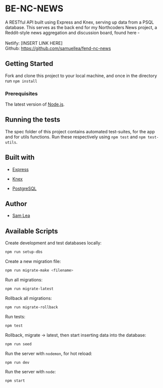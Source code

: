 # BE-NC-NEWS

A RESTful API built using Express and Knex, serving up data from a PSQL database. This serves as the back end for my Northcoders News project, a Reddit-style news aggregation and discussion board, found here - <br/><br/>
Netlify: [INSERT LINK HERE]<br/>
Github: https://github.com/samuellea/fend-nc-news

## Getting Started

Fork and clone this project to your local machine, and once in the directory run `npm install`

### Prerequisites

The latest version of [Node.js](https://nodejs.org/).

## Running the tests

The spec folder of this project contains automated test-suites, for the app and for utils functions. Run these respectively using `npm test` and `npm test-utils`.

## Built with

- [Express](https://expressjs.com/)

- [Knex](http://knexjs.org/)

- [PostgreSQL](https://https://www.postgresql.org/)

## Author

- [Sam Lea](https://github.com/samuellea/)

## Available Scripts

Create development and test databases locally:

```bash
npm run setup-dbs
```

Create a new migration file:

```bash
npm run migrate-make <filename>
```

Run all migrations:

```bash
npm run migrate-latest
```

Rollback all migrations:

```bash
npm run migrate-rollback
```

Run tests:

```bash
npm test
```

Rollback, migrate -> latest, then start inserting data into the database:

```bash
npm run seed
```

Run the server with `nodemon`, for hot reload:

```bash
npm run dev
```

Run the server with `node`:

```bash
npm start
```
